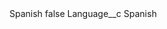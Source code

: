 <?xml version="1.0" encoding="UTF-8"?>
<CustomMetadata xmlns="http://soap.sforce.com/2006/04/metadata" xmlns:xsi="http://www.w3.org/2001/XMLSchema-instance" xmlns:xsd="http://www.w3.org/2001/XMLSchema">
    <label>Spanish</label>
    <protected>false</protected>
    <values>
        <field>Language__c</field>
        <value xsi:type="xsd:string">Spanish</value>
    </values>
</CustomMetadata>
